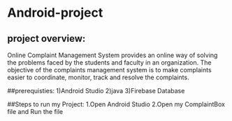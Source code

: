 # Android-project

## project overview:
 Online Complaint Management System provides an online way of solving the problems faced by the students and faculty in an organization.
 The objective of the complaints management system is to make complaints easier to coordinate, monitor, track and resolve the complaints. 
 
##prerequisties:
 1)Android Studio
 2)java
 3)Firebase Database

##Steps to run my Project:
 1.Open Android Studio
 2.Open my ComplaintBox file and Run the file
